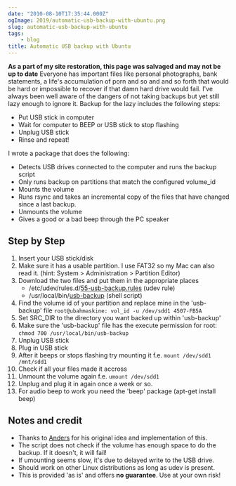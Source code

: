 ```yaml
---
date: "2010-08-10T17:35:44.000Z"
ogImage: 2019/automatic-usb-backup-with-ubuntu.png
slug: automatic-usb-backup-with-ubuntu
tags:
    - blog
title: Automatic USB backup with Ubuntu
---
```

**As a part of my site restoration, this page was salvaged and may not be up to date** Everyone has important files like personal photographs, bank statements, a life's accumulation of porn and so and and so forth that would be hard or impossible to recover if that damn hard drive would fail. I've always been well aware of the dangers of not taking backups but yet still lazy enough to ignore it. Backup for the lazy includes the following steps:

- Put USB stick in computer
- Wait for computer to BEEP or USB stick to stop flashing
- Unplug USB stick
- Rinse and repeat!

I wrote a package that does the following:

- Detects USB drives connected to the computer and runs the backup script
- Only runs backup on partitions that match the configured volume_id
- Mounts the volume
- Runs rsync and takes an incremental copy of the files that have changed since a last backup.
- Unmounts the volume
- Gives a good or a bad beep through the PC speaker

## Step by Step

1.  Insert your USB stick/disk
2.  Make sure it has a usable partition. I use FAT32 so my Mac can also read it. (hint: System > Administration > Partition Editor)
3.  Download the two files and put them in the appropriate places
    - /etc/udev/rules.d/[55-usb-backup.rules](/sites/andrioid.net/files/55-usb-backup.rules) (udev rule)
    - /usr/local/bin/[usb-backup](/sites/andrioid.net/files/usb-backup) (shell script)
4.  Find the volume id of your partition and replace mine in the 'usb-backup' file `root@ubahmaskine: vol_id -u /dev/sdd1 4507-FB5A`
5.  Set SRC_DIR to the directory you want backed up within 'usb-backup'
6.  Make sure the 'usb-backup' file has the execute permission for root: `chmod 700 /usr/local/bin/usb-backup`
7.  Unplug USB stick
8.  Plug in USB stick
9.  After it beeps or stops flashing try mounting it f.e. `mount /dev/sdd1 /mnt/sdd1`
10. Check if all your files made it accross
11. Unmount the volume again f.e. `umount /dev/sdd1`
12. Unplug and plug it in again once a week or so.
13. For audio beep to work you need the 'beep' package (apt-get install beep)

## Notes and credit

- Thanks to [Anders](https://anderstornvig.dk) for his original idea and implementation of this.
- The script does not check if the volume has enough space to do the backup. If it doesn't, it will fail!
- If umounting seems slow, it's due to delayed write to the USB drive.
- Should work on other Linux distributions as long as udev is present.
- This is provided 'as is' and offers **no guarantee**. Use at your own risk!
